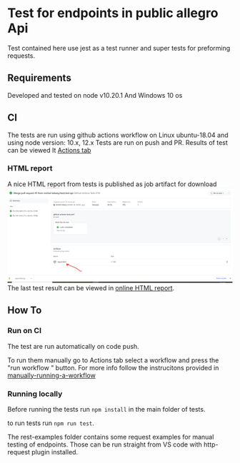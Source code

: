 # Test for endpoints in public allegro Api

Test contained here use jest as a test runner and super tests for preforming requests.

## Requirements

Developed and tested on node v10.20.1
And Windows 10 os

## CI 
The tests are run using github actions workflow on Linux ubuntu-18.04 and using node version: 10.x, 12.x
Tests are run on push and PR. Results of test can be viewed It [Actions tab](https://github.com/michal-lubawy/qa-allegro-hw/actions)

### HTML report
A nice HTML report from tests is published as job artifact for download
![HTML Report](/readmePictures/Screenshot.png)
The last test result can be viewed in [online HTML report](https://michal-lubawy.github.io/qa-allegro-hw/report).


## How To

### Run on CI
The test are run automatically on code push.

To run them manually go to Actions tab select a workflow and press the "run workflow " button. For more info follow the instrucitons provided in [manually-running-a-workflow](https://docs.github.com/en/actions/managing-workflow-runs/manually-running-a-workflow#running-a-workflow-on-github)

### Running locally 
Before running the tests run `npm install` in the main folder of tests.

to run tests run `npm run test`.

The rest-examples folder contains some request examples for manual testing of endpoints. Those can be run straight from VS code with http-request plugin installed.
